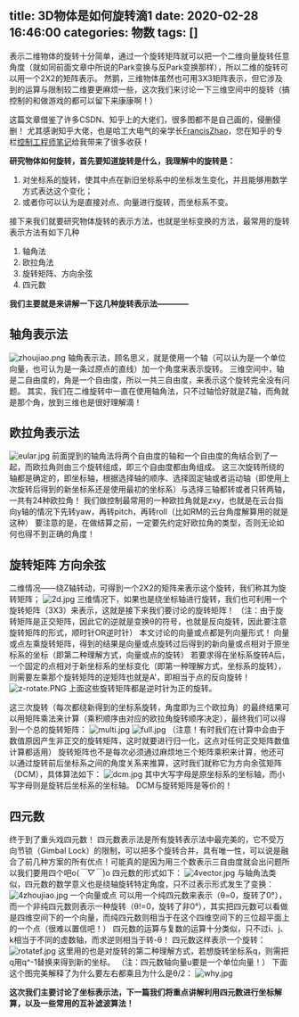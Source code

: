 title: 3D物体是如何旋转滴1
date: 2020-02-28 16:46:00
categories: 物数
tags: []
---
表示二维物体的旋转十分简单，通过一个旋转矩阵就可以把一个二维向量旋转任意角度（就如同前面文章中所说的Park变换与反Park变换那样），所以二维的旋转可以用一个2X2的矩阵表示。
然鹅，三维物体虽然也可用3X3矩阵表示，但它涉及到的运算与限制较二维要更麻烦一些，这次我们来讨论一下三维空间中的旋转（搞控制的和做游戏的都可以留下来康康啊！）

这篇文章借鉴了许多CSDN、知乎上的大佬们，很多图都不是自己画的，侵删侵删！
尤其感谢知乎大佬，也是哈工大电气的亲学长[FrancisZhao][1]，您在知乎的专栏[控制工程师笔记][2]给我带来了很多收获！


**研究物体如何旋转，首先要知道旋转是什么，我理解中的旋转是：**

 1. 对坐标系的旋转，使其中点在新旧坐标系中的坐标发生变化，并且能够用数学方式表达这个变化；
 2. 或者你可以认为是直接对点、向量进行旋转，而坐标系不变。

接下来我们就要研究物体旋转的表示方法，也就是坐标变换的方法，最常用的旋转表示方法有如下几种

 1. 轴角法
 2. 欧拉角法
 3. 旋转矩阵、方向余弦
 4. 四元数

**我们主要就是来讲解一下这几种旋转表示法————**

## 轴角表示法 ##
![zhoujiao.png][3]
轴角表示法，顾名思义，就是使用一个轴（可以认为是一个单位向量，也可认为是一条过原点的直线）加一个角度来表示旋转。
三维空间中，轴是二自由度的，角是一个自由度，所以一共三自由度，来表示这个旋转完全没有问题。
其实，我们在二维旋转中一直在使用轴角法，只不过轴恰好就是Z轴，而角就是那个角，放到三维也是很好理解滴！


## 欧拉角表示法 ##
![eular.jpg][4]
前面提到的轴角法将两个自由度的轴和一个自由度的角结合到了一起，而欧拉角则由三个旋转组成，即三个自由度都由角组成。
这三次旋转所绕的轴都是确定的，即坐标轴，根据选择轴的顺序、选择固定轴或者运动轴（即使用上次旋转后得到的新坐标系还是使用最初的坐标系）与选择三轴都转或者只转两轴，一共有24种欧拉角！
我们做控制最常用的一种欧拉角就是zxy，也就是在云台指向y轴的情况下先转yaw，再转pitch，再转roll（比如RM的云台角度解算用的就是这种）
要注意的是，在做结算之前，一定要先约定好欧拉角的类型，否则无论如何也得不到正确的角度！


## 旋转矩阵 方向余弦 ##
二维情况——绕Z轴转动，可得到一个2X2的矩阵来表示这个旋转，我们称其为旋转矩阵；
![2d.jpg][5]
三维情况下，如果也是绕坐标轴进行旋转，我们也可利用一个旋转矩阵（3X3）来表示，这就是接下来我们要讨论的旋转矩阵！
（注：由于旋转矩阵是正交矩阵，因此它的逆就是变换θ的符号，也就是反向旋转，因此要注意旋转矩阵的形式，顺时针OR逆时针）
本文讨论的向量或点都是列向量形式！
向量或点左乘旋转矩阵，得到的结果是向量或点旋转过后得到的新向量或点相对于原坐标系的坐标（即第二种理解方式，向量或点的旋转）
若要求得在坐标系旋转A后，一个固定的点相对于新坐标系的坐标变化（即第一种理解方式，坐标系的旋转），则需要左乘那个旋转矩阵的逆矩阵也就是A'，即相当于点的反向旋转！
![z-rotate.PNG][6]
上面这些旋转矩阵都是逆时针为正的旋转。

这三次旋转（每次都绕新得到的坐标系旋转，角度即为三个欧拉角）的最终结果可以用矩阵乘法来计算（乘积顺序由对应的欧拉角旋转顺序决定），最终我们可以得到一个总的旋转矩阵：
![multi.jpg][7]
![full.jpg][8]
（注意！有时我们在计算中会由于数值原因产生非正交的旋转矩阵，这时就要进行归一化，这点对任何正交矩阵数值计算都适用）
旋转矩阵也不是每次必须通过麻烦地三个矩阵乘积来计算，他还可以通过旋转前后坐标系之间的角度关系来推算，这时我们就称它为方向余弦矩阵（DCM），具体算法如下：
![dcm.jpg][9]
其中大写字母是原坐标系的坐标轴，而小写字母则是旋转后坐标系的坐标轴。
DCM与旋转矩阵是等价的！


## 四元数 ##
终于到了重头戏四元数！
四元数表示法是所有旋转表示法中最完美的，它不受万向节锁（Gimbal Lock）的限制，可以把多个旋转合并，具有唯一性，可以说是融合了前几种方案的所有优点！可能真的是因为用三个数表示三自由度就会出问题所以我们要用四个吧o(*￣▽￣*)o
四元数的形式如下：
![4vector.jpg][10]
与轴角法类似，四元数的数学意义也是绕轴旋转特定角度，只不过表示形式发生了变换：
![4zhoujiao.jpg][11]
一个向量或点 可以用一个纯四元数来表示（θ=0，旋转了0°），而一个非纯四元数则表示一种旋转（θ!=0，旋转了非0°），其实把四元数可以看做是四维空间下的一个向量，而纯四元数则相当于在这个四维空间下的三位超平面上的一个点（很难以置信吧！）
四元数的运算与复数的运算十分类似，只不过i、j、k相当于不同的虚数轴，而求逆则相当于转-θ！
四元数这样表示一个旋转：
![rotatef.jpg][12]
这里用的也是对旋转的第二种理解方式，若想旋转坐标系q，则需把q用q^-1替换来得到新的坐标。
（注：四元数轴向量u要是一个单位向量！）
下面这个图完美解释了为什么要左右都乘且为什么是θ/2：
![why.jpg][13]

**这次我们主要讨论了坐标表示法，下一篇我们将重点讲解利用四元数进行坐标解算，以及一些常用的互补滤波算法！**


  [1]: https://www.zhihu.com/people/zhao-yong-zheng-bu-zheng
  [2]: https://zhuanlan.zhihu.com/53231323
  [3]: /old_images/2020/02/2495871206.png
  [4]: /old_images/2020/02/1473089206.jpg
  [5]: /old_images/2020/02/3230677208.jpg
  [6]: /old_images/2020/02/1055054676.png
  [7]: /old_images/2020/02/4279915631.jpg
  [8]: /old_images/2020/02/1451004919.jpg
  [9]: /old_images/2020/02/3798843184.jpg
  [10]: /old_images/2020/02/855161026.jpg
  [11]: /old_images/2020/02/242777591.jpg
  [12]: /old_images/2020/02/817300143.jpg
  [13]: /old_images/2020/02/1356342890.jpg

